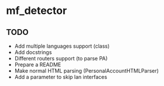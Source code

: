 # mf_detector


## TODO
* Add multiple languages support (class)
* Add docstrings
* Different routers support (to parse PA)
* Prepare a README
* Make normal HTML parsing (PersonalAccountHTMLParser)
* Add a parameter to skip lan interfaces